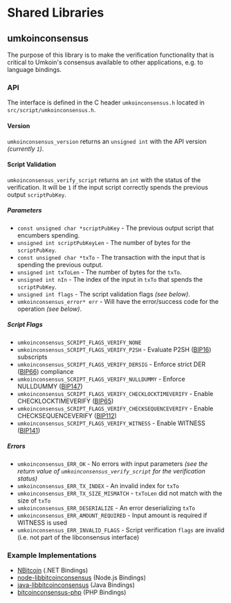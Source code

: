 Shared Libraries
================

## umkoinconsensus

The purpose of this library is to make the verification functionality that is critical to Umkoin's consensus available to other applications, e.g. to language bindings.

### API

The interface is defined in the C header `umkoinconsensus.h` located in `src/script/umkoinconsensus.h`.

#### Version

`umkoinconsensus_version` returns an `unsigned int` with the API version *(currently `1`)*.

#### Script Validation

`umkoinconsensus_verify_script` returns an `int` with the status of the verification. It will be `1` if the input script correctly spends the previous output `scriptPubKey`.

##### Parameters
- `const unsigned char *scriptPubKey` - The previous output script that encumbers spending.
- `unsigned int scriptPubKeyLen` - The number of bytes for the `scriptPubKey`.
- `const unsigned char *txTo` - The transaction with the input that is spending the previous output.
- `unsigned int txToLen` - The number of bytes for the `txTo`.
- `unsigned int nIn` - The index of the input in `txTo` that spends the `scriptPubKey`.
- `unsigned int flags` - The script validation flags *(see below)*.
- `umkoinconsensus_error* err` - Will have the error/success code for the operation *(see below)*.

##### Script Flags
- `umkoinconsensus_SCRIPT_FLAGS_VERIFY_NONE`
- `umkoinconsensus_SCRIPT_FLAGS_VERIFY_P2SH` - Evaluate P2SH ([BIP16](https://github.com/bitcoin/bips/blob/master/bip-0016.mediawiki)) subscripts
- `umkoinconsensus_SCRIPT_FLAGS_VERIFY_DERSIG` - Enforce strict DER ([BIP66](https://github.com/bitcoin/bips/blob/master/bip-0066.mediawiki)) compliance
- `umkoinconsensus_SCRIPT_FLAGS_VERIFY_NULLDUMMY` - Enforce NULLDUMMY ([BIP147](https://github.com/bitcoin/bips/blob/master/bip-0147.mediawiki))
- `umkoinconsensus_SCRIPT_FLAGS_VERIFY_CHECKLOCKTIMEVERIFY` - Enable CHECKLOCKTIMEVERIFY ([BIP65](https://github.com/bitcoin/bips/blob/master/bip-0065.mediawiki))
- `umkoinconsensus_SCRIPT_FLAGS_VERIFY_CHECKSEQUENCEVERIFY` - Enable CHECKSEQUENCEVERIFY ([BIP112](https://github.com/bitcoin/bips/blob/master/bip-0112.mediawiki))
- `umkoinconsensus_SCRIPT_FLAGS_VERIFY_WITNESS` - Enable WITNESS ([BIP141](https://github.com/bitcoin/bips/blob/master/bip-0141.mediawiki))

##### Errors
- `umkoinconsensus_ERR_OK` - No errors with input parameters *(see the return value of `umkoinconsensus_verify_script` for the verification status)*
- `umkoinconsensus_ERR_TX_INDEX` - An invalid index for `txTo`
- `umkoinconsensus_ERR_TX_SIZE_MISMATCH` - `txToLen` did not match with the size of `txTo`
- `umkoinconsensus_ERR_DESERIALIZE` - An error deserializing `txTo`
- `umkoinconsensus_ERR_AMOUNT_REQUIRED` - Input amount is required if WITNESS is used
- `umkoinconsensus_ERR_INVALID_FLAGS` - Script verification `flags` are invalid (i.e. not part of the libconsensus interface)

### Example Implementations
- [NBitcoin](https://github.com/NicolasDorier/NBitcoin/blob/master/NBitcoin/Script.cs#L814) (.NET Bindings)
- [node-libbitcoinconsensus](https://github.com/bitpay/node-libbitcoinconsensus) (Node.js Bindings)
- [java-libbitcoinconsensus](https://github.com/dexX7/java-libbitcoinconsensus) (Java Bindings)
- [bitcoinconsensus-php](https://github.com/Bit-Wasp/bitcoinconsensus-php) (PHP Bindings)
